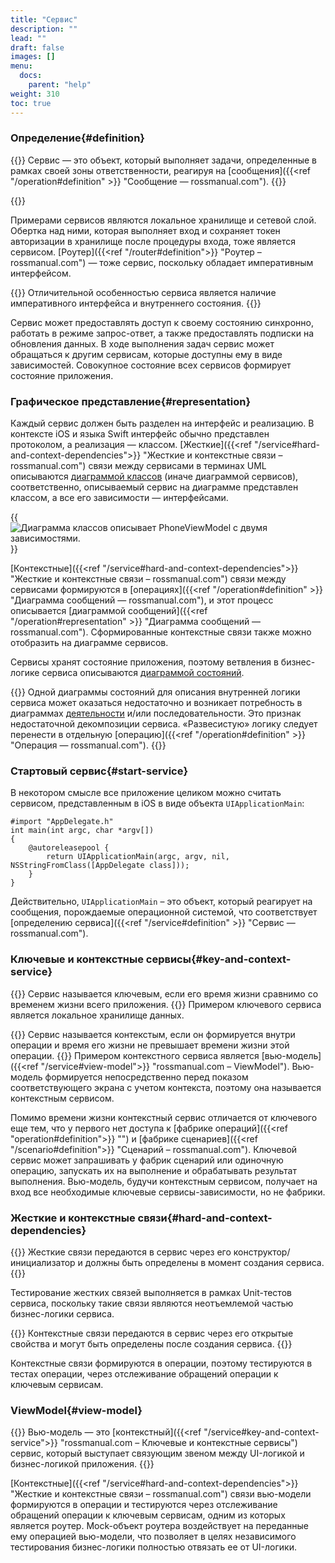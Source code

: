 ```yaml
---
title: "Сервис"
description: ""
lead: ""
draft: false
images: []
menu:
  docs:
    parent: "help"
weight: 310
toc: true
---
```


### Определение{#definition}

{{<alert context="info" icon="👉">}}
Сервис — это объект, который выполняет задачи, определенные в рамках своей зоны ответственности, реагируя на [сообщения]({{<ref "/operation#definition" >}} "Сообщение — rossmanual.com").
{{</alert>}}

{{<alert context="info" icon="👉" text="Объект — сущность в цифровом пространстве, способная сохранять свое состояние (информацию) и обеспечивающая набор методов (поведение) для получения, проверки и изменения этого состояния." />}}

Примерами сервисов являются локальное хранилище и сетевой слой. Обертка над ними, которая выполняет вход и сохраняет токен авторизации в хранилище после процедуры входа, тоже является сервисом. [Роутер]({{<ref "/router#definition">}} "Роутер – rossmanual.com") — тоже сервис, поскольку обладает императивным интерфейсом.

{{<alert context="success" icon="💡">}}
Отличительной особенностью сервиса является наличие императивного интерфейса и внутреннего состояния.
{{</alert>}}

Сервис может предоставлять доступ к своему состоянию синхронно, работать в режиме запрос-ответ, а также предоставлять подписки на обновления данных. В ходе выполнения задач сервис может обращаться к другим сервисам, которые доступны ему в виде зависимостей. Совокупное состояние всех сервисов формирует состояние приложения.

### Графическое представление{#representation}

Каждый сервис должен быть разделен на интерфейс и реализацию. В контексте iOS и языка Swift интерфейс обычно представлен протоколом, а реализация — классом. [Жесткие]({{<ref "/service#hard-and-context-dependencies">}} "Жесткие и контекстные связи – rossmanual.com") связи между сервисами в терминах UML описываются [диаграммой классов](https://ru.wikipedia.org/wiki/Диаграмма_классов "Диаграмма классов – Википедия") (иначе диаграммой сервисов), соответственно, описываемый сервис на диаграмме представлен классом, а все его зависимости — интерфейсами.

{{<image src="images/phone_vm.svg" title="Диаграмма классов описывает PhoneViewModel с двумя зависимостями.">}}

[Контекстные]({{<ref "/service#hard-and-context-dependencies">}} "Жесткие и контекстные связи – rossmanual.com") связи между сервисами формируются в [операциях]({{<ref "/operation#definition" >}} "Диаграмма сообщений — rossmanual.com"), и этот процесс описывается [диаграммой сообщений]({{<ref "/operation#representation" >}} "Диаграмма сообщений — rossmanual.com"). Сформированные контекстные связи также можно отобразить на диаграмме сервисов.

Сервисы хранят состояние приложения, поэтому ветвления в бизнес-логике сервиса описываются [диаграммой состояний](https://ru.wikipedia.org/wiki/Диаграмма_состояний_(UML) "Диаграмма состояний – Википедия").

{{<alert context="success" icon="💡">}}
Одной диаграммы состояний для описания внутренней логики сервиса может оказаться недостаточно и возникает потребность в диаграммах [деятельности](https://ru.wikipedia.org/wiki/Диаграмма_деятельности "Диаграмма деятельности — Википедия") и/или последовательности. Это признак недостаточной декомпозиции сервиса. «Развесистую» логику следует перенести в отдельную [операцию]({{<ref "/operation#definition" >}} "Операция — rossmanual.com").
{{</alert>}}

### Стартовый сервис{#start-service}

В некотором смысле все приложение целиком можно считать сервисом, представленным в iOS в виде объекта `UIApplicationMain`:

```
#import "AppDelegate.h"
int main(int argc, char *argv[])
{
    @autoreleasepool {
        return UIApplicationMain(argc, argv, nil, NSStringFromClass([AppDelegate class]));
    }
}
```

Действительно, `UIApplicationMain` – это объект, который реагирует на сообщения, порождаемые операционной системой, что соответствует [определению сервиса]({{<ref "/service#definition" >}} "Сервис — rossmanual.com").

### Ключевые и контекстные сервисы{#key-and-context-service}

{{<alert context="info" icon="👉">}}
Сервис называется ключевым, если его время жизни сравнимо со временем жизни всего приложения.
{{</alert>}}
Примером ключевого сервиса является локальное хранилище данных.

{{<alert context="info" icon="👉">}}
Сервис называется контекстым, если он формируется внутри операции и время его жизни не превышает времени жизни этой операции.
{{</alert>}}
Примером контекстного сервиса является [вью-модель]({{<ref "/service#view-model">}} "rossmanual.com – ViewModel"). Вью-модель формируется непосредственно перед показом соответствующего экрана с учетом контекста, поэтому она называется контекстным сервисом.

Помимо времени жизни контекстный сервис отличается от ключевого еще тем, что у первого нет доступа к [фабрике операций]({{<ref "operation#definition">}} "") и [фабрике сценариев]({{<ref "/scenario#definition">}} "Сценарий – rossmanual.com"). Ключевой сервис может запрашивать у фабрик сценарий или одиночную операцию, запускать их на выполнение и обрабатывать результат выполнения. Вью-модель, будучи контекстным сервисом, получает на вход все необходимые ключевые сервисы-зависимости, но не фабрики.

### Жесткие и контекстные связи{#hard-and-context-dependencies}

{{<alert context="info" icon="👉">}}
Жесткие связи передаются в сервис через его конструктор/инициализатор и должны быть определены в момент создания сервиса.
{{</alert>}}

Тестирование жестких связей выполняется в рамках Unit-тестов сервиса, поскольку такие связи являются неотъемлемой частью бизнес-логики сервиса.

{{<alert context="info" icon="👉">}}
Контекстные связи передаются в сервис через его открытые свойства и могут быть определены после создания сервиса. 
{{</alert>}}

Контекстные связи формируются в операции, поэтому тестируются в тестах операции, через отслеживание обращений операции к ключевым сервисам.

### ViewModel{#view-model}

{{<alert context="info" icon="👉">}}
Вью-модель — это [контекстный]({{<ref "/service#key-and-context-service">}} "rossmanual.com – Ключевые и контекстные сервисы") сервис, который выступает связующим звеном между UI-логикой и бизнес-логикой приложения.
{{</alert>}}

[Контекстные]({{<ref "/service#hard-and-context-dependencies">}} "Жесткие и контекстные связи – rossmanual.com") связи вью-модели формируются в операции и тестируются через отслеживание обращений операции к ключевым сервисам, одним из которых является роутер. Mock-объект роутера воздействует на переданные ему операцией вью-модели, что позволяет в целях независимого тестирования бизнес-логики полностью отвязать ее от UI-логики.
